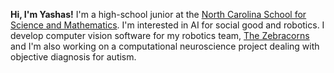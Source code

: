 **Hi, I'm Yashas!** I'm a high-school junior at the [North Carolina School for Science and Mathematics](www.ncssm.edu). I'm interested in AI for social good and robotics. I develop computer vision software for my robotics team, [The Zebracorns](www.team900.org) and I'm also working on a computational neuroscience project dealing with objective diagnosis for autism.
